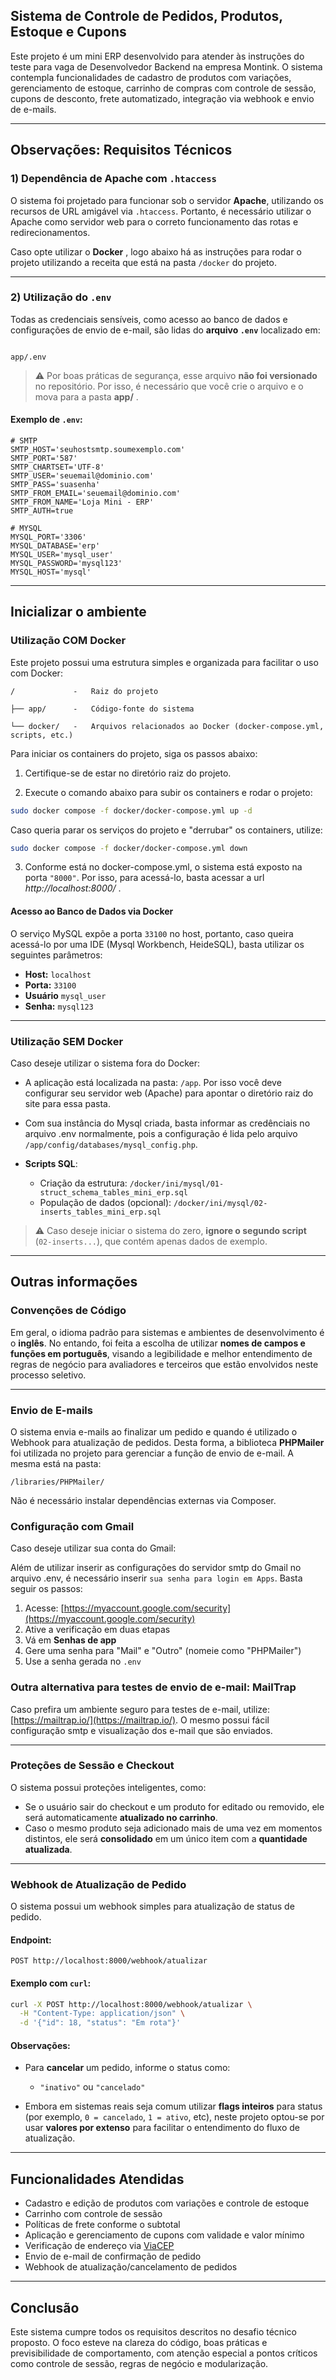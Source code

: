 ## Sistema de Controle de Pedidos, Produtos, Estoque e Cupons

Este projeto é um mini ERP desenvolvido para atender às instruções do teste para vaga de Desenvolvedor Backend na empresa Montink. O sistema contempla funcionalidades de cadastro de produtos com variações, gerenciamento de estoque, carrinho de compras com controle de sessão, cupons de desconto, frete automatizado, integração via webhook e envio de e-mails.

---

## Observações: Requisitos Técnicos

### 1) Dependência de Apache com `.htaccess`

O sistema foi projetado para funcionar sob o servidor **Apache**, utilizando os recursos de URL amigável via `.htaccess`. Portanto, é necessário utilizar o Apache como servidor web para o correto funcionamento das rotas e redirecionamentos. 

Caso opte utilizar o **Docker** , logo abaixo há as instruções para rodar o projeto utilizando a receita que está na pasta `/docker` do projeto.

---

### 2) Utilização do `.env`

Todas as credenciais sensíveis, como acesso ao banco de dados e configurações de envio de e-mail, são lidas do **arquivo `.env`** localizado em:

```

app/.env

````

> ⚠️ Por boas práticas de segurança, esse arquivo **não foi versionado** no repositório. Por isso, é necessário que você crie o arquivo e o mova para a pasta **app/** .

#### Exemplo de `.env`:

```env
# SMTP
SMTP_HOST='seuhostsmtp.soumexemplo.com'
SMTP_PORT='587'
SMTP_CHARTSET='UTF-8'
SMTP_USER='seuemail@dominio.com'
SMTP_PASS='suasenha'
SMTP_FROM_EMAIL='seuemail@dominio.com'
SMTP_FROM_NAME='Loja Mini - ERP'
SMTP_AUTH=true

# MYSQL
MYSQL_PORT='3306'
MYSQL_DATABASE='erp'
MYSQL_USER='mysql_user'
MYSQL_PASSWORD='mysql123'
MYSQL_HOST='mysql'
````

---

## Inicializar o ambiente

### Utilização COM Docker

Este projeto possui uma estrutura simples e organizada para facilitar o uso com Docker:

```
/             -   Raiz do projeto

├── app/      -   Código-fonte do sistema

└── docker/   -   Arquivos relacionados ao Docker (docker-compose.yml, scripts, etc.)
```


Para iniciar os containers do projeto, siga os passos abaixo:

1. Certifique-se de estar no diretório raiz do projeto.

2. Execute o comando abaixo para subir os containers e rodar o projeto:


```bash
sudo docker compose -f docker/docker-compose.yml up -d
```
Caso queria parar os serviços do projeto e "derrubar" os containers, utilize:

```bash
sudo docker compose -f docker/docker-compose.yml down
```



3. Conforme está no docker-compose.yml, o sistema está exposto na porta `"8000"`. Por isso, para acessá-lo, basta acessar a url *http://localhost:8000/* .

#### Acesso ao Banco de Dados via Docker

O serviço MySQL expõe a porta `33100` no host, portanto, caso queira acessá-lo por uma IDE (Mysql Workbench, HeideSQL), basta utilizar os seguintes parâmetros:

* **Host:** `localhost`
* **Porta:** `33100`
* **Usuário** `mysql_user`
* **Senha:** `mysql123`

---

### Utilização SEM Docker

Caso deseje utilizar o sistema fora do Docker:

* A aplicação está localizada na pasta: `/app`. Por isso você deve configurar seu servidor web (Apache) para apontar o diretório raiz do site para essa pasta.
* Com sua instância do Mysql criada, basta informar as credênciais no arquivo .env normalmente, pois a configuração é lida pelo arquivo `/app/config/databases/mysql_config.php`.
* **Scripts SQL**:

  * Criação da estrutura:
    `/docker/ini/mysql/01-struct_schema_tables_mini_erp.sql`
  * População de dados (opcional):
    `/docker/ini/mysql/02-inserts_tables_mini_erp.sql`

> ⚠️ Caso deseje iniciar o sistema do zero, **ignore o segundo script** (`02-inserts...`), que contém apenas dados de exemplo.

---

## Outras informações

### Convenções de Código

Em geral, o idioma padrão para sistemas e ambientes de desenvolvimento é o **inglês**. No entando, foi feita a escolha de utilizar **nomes de campos e funções em português**, visando a legibilidade e melhor entendimento de regras de negócio para avaliadores e terceiros que estão envolvidos neste processo seletivo.


---

### Envio de E-mails

O sistema envia e-mails ao finalizar um pedido e quando é utilizado o Webhook para atualização de pedidos. Desta forma, a biblioteca **PHPMailer** foi utilizada no projeto para gerenciar a função de envio de e-mail. A mesma está na pasta:

```
/libraries/PHPMailer/
```

Não é necessário instalar dependências externas via Composer.

### Configuração com Gmail

Caso deseje utilizar sua conta do Gmail:

Além de utilizar inserir as configurações do servidor smtp do Gmail no arquivo .env, é necessário inserir `sua senha para login em Apps`. Basta seguir os passos:
1. Acesse: [https://myaccount.google.com/security](https://myaccount.google.com/security)
2. Ative a verificação em duas etapas
3. Vá em **Senhas de app**
4. Gere uma senha para "Mail" e "Outro" (nomeie como "PHPMailer")
5. Use a senha gerada no `.env`

### Outra alternativa para testes de envio de e-mail: MailTrap

Caso prefira um ambiente seguro para testes de e-mail, utilize:
[https://mailtrap.io/](https://mailtrap.io/). O mesmo possui fácil configuração smtp e visualização dos e-mail que são enviados.

---

### Proteções de Sessão e Checkout

O sistema possui proteções inteligentes, como:

* Se o usuário sair do checkout e um produto for editado ou removido, ele será automaticamente **atualizado no carrinho**.
* Caso o mesmo produto seja adicionado mais de uma vez em momentos distintos, ele será **consolidado** em um único item com a **quantidade atualizada**.

---

### Webhook de Atualização de Pedido

O sistema possui um webhook simples para atualização de status de pedido.

#### Endpoint:

```http
POST http://localhost:8000/webhook/atualizar
```

#### Exemplo com `curl`:

```bash
curl -X POST http://localhost:8000/webhook/atualizar \
  -H "Content-Type: application/json" \
  -d '{"id": 18, "status": "Em rota"}'
```

#### Observações:

* Para **cancelar** um pedido, informe o status como:

  * `"inativo"` ou `"cancelado"`
* Embora em sistemas reais seja comum utilizar **flags inteiros** para status (por exemplo, `0 = cancelado`, `1 = ativo`, etc), neste projeto optou-se por usar **valores por extenso** para facilitar o entendimento do fluxo de atualização.

---

## Funcionalidades Atendidas

* Cadastro e edição de produtos com variações e controle de estoque
* Carrinho com controle de sessão
* Políticas de frete conforme o subtotal
* Aplicação e gerenciamento de cupons com validade e valor mínimo
* Verificação de endereço via [ViaCEP](https://viacep.com.br/)
* Envio de e-mail de confirmação de pedido
* Webhook de atualização/cancelamento de pedidos

---

## Conclusão


Este sistema cumpre todos os requisitos descritos no desafio técnico proposto. O foco esteve na clareza do código, boas práticas e previsibilidade de comportamento, com atenção especial a pontos críticos como controle de sessão, regras de negócio e modularização.